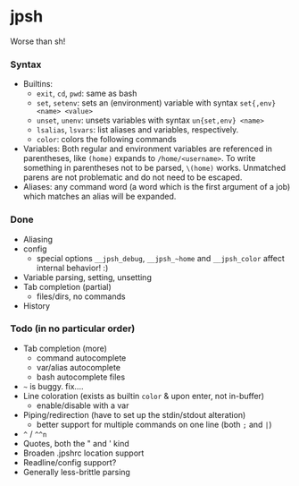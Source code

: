 # jpsh
Worse than sh!

### Syntax
 - Builtins:
    - `exit`, `cd`, `pwd`: same as bash
    - `set`, `setenv`: sets an (environment) variable with syntax `set{,env} <name> <value>`
    - `unset`, `unenv`: unsets variables with syntax `un{set,env} <name>`
    - `lsalias`, `lsvars`: list aliases and variables, respectively.
    - `color`: colors the following commands
 - Variables: Both regular and environment variables are referenced in parentheses, like `(home)` expands to `/home/<username>`. To write something in parentheses not to be parsed, `\(home)` works. Unmatched parens are not problematic and do not need to be escaped.
 - Aliases: any command word (a word which is the first argument of a job) which matches an alias will be expanded.

### Done
 - Aliasing
 - config
    - special options `__jpsh_debug`, `__jpsh_~home` and `__jpsh_color` affect internal behavior! :)
 - Variable parsing, setting, unsetting
 - Tab completion (partial)
    - files/dirs, no commands
 - History

### Todo (in no particular order)
 - Tab completion (more)
    - command autocomplete
    - var/alias autocomplete
    - bash autocomplete files
 - `~` is buggy. fix....
 - Line coloration (exists as builtin `color` & upon enter, not in-buffer)
    - enable/disable with a var
 - Piping/redirection (have to set up the stdin/stdout alteration)
    - better support for multiple commands on one line (both `;` and `|`)
 - `^` / `^^n`
 - Quotes, both the " and ' kind
 - Broaden .jpshrc location support
 - Readline/config support?
 - Generally less-brittle parsing
